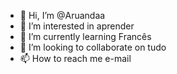 - 👋 Hi, I’m @Aruandaa
- 👀 I’m interested in aprender 
- 🌱 I’m currently learning Francês 
- 💞️ I’m looking to collaborate on tudo
- 📫 How to reach me e-mail 

<!---
Aruandaa/Aruandaa is a ✨ special ✨ repository because its `README.md` (this file) appears on your GitHub profile.
You can click the Preview link to take a look at your changes.
--->
